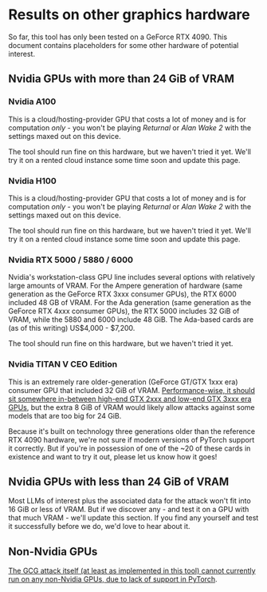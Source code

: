 # Results on other graphics hardware

So far, this tool has only been tested on a GeForce RTX 4090. This document contains placeholders for some other hardware of potential interest.

## Nvidia GPUs with more than 24 GiB of VRAM

### Nvidia A100

This is a cloud/hosting-provider GPU that costs a lot of money and is for computation *only* - you won't be playing *Returnal* or *Alan Wake 2* with the settings maxed out on this device.

The tool should run fine on this hardware, but we haven't tried it yet. We'll try it on a rented cloud instance some time soon and update this page.

### Nvidia H100

This is a cloud/hosting-provider GPU that costs a lot of money and is for computation *only* - you won't be playing *Returnal* or *Alan Wake 2* with the settings maxed out on this device.

The tool should run fine on this hardware, but we haven't tried it yet. We'll try it on a rented cloud instance some time soon and update this page.

### Nvidia RTX 5000 / 5880 / 6000

Nvidia's workstation-class GPU line includes several options with relatively large amounts of VRAM. For the Ampere generation of hardware (same generation as the GeForce RTX 3xxx consumer GPUs), the RTX 6000 included 48 GB of VRAM. For the Ada generation (same generation as the GeForce RTX 4xxx consumer GPUs), the RTX 5000 includes 32 GiB of VRAM, while the 5880 and 6000 include 48 GiB. The Ada-based cards are (as of this writing) US$4,000 - $7,200.

The tool should run fine on this hardware, but we haven't tried it yet.

### Nvidia TITAN V CEO Edition

This is an extremely rare older-generation (GeForce GT/GTX 1xxx era) consumer GPU that included 32 GiB of VRAM. [Performance-wise, it should sit somewhere in-between high-end GTX 2xxx and low-end GTX 3xxx era GPUs](https://www.techpowerup.com/gpu-specs/titan-v-ceo-edition.c3277), but the extra 8 GiB of VRAM would likely allow attacks against some models that are too big for 24 GiB.

Because it's built on technology three generations older than the reference RTX 4090 hardware, we're not sure if modern versions of PyTorch support it correctly. But if you're in possession of one of the ~20 of these cards in existence and want to try it out, please let us know how it goes!

## Nvidia GPUs with less than 24 GiB of VRAM

Most LLMs of interest plus the associated data for the attack won't fit into 16 GiB or less of VRAM. But if we discover any - and test it on a GPU with that much VRAM - we'll update this section. If you find any yourself and test it successfully before we do, we'd love to hear about it.

## Non-Nvidia GPUs

[The GCG attack itself (at least as implemented in this tool) cannot currently run on any non-Nvidia GPUs, due to lack of support in PyTorch](FAQ.md).
